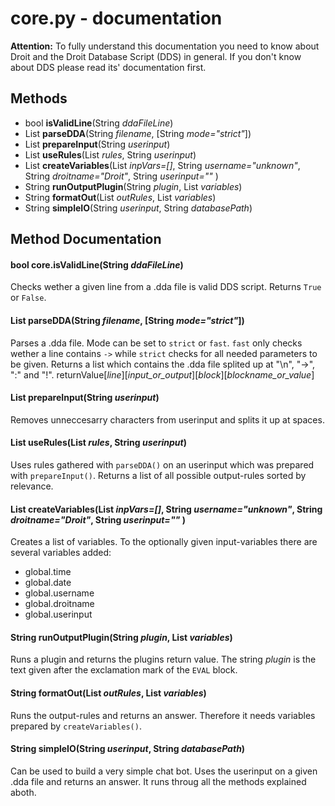 # core.py - documentation

**Attention:** To fully understand this documentation you need to know about Droit and the Droit Database Script (DDS) in general. If you don't know about DDS please read its' documentation first.

## Methods
- bool **isValidLine**(String *ddaFileLine*)
- List **parseDDA**(String *filename*, \[String *mode="strict"*\])
- List **prepareInput**(String *userinput*)
- List **useRules**(List *rules*, String *userinput*)
- List **createVariables**(List *inpVars=[]*, String *username="unknown"*, String *droitname="Droit"*, String *userinput=""* )
- String **runOutputPlugin**(String *plugin*, List *variables*)
- String **formatOut**(List *outRules*, List *variables*)
- String **simpleIO**(String *userinput*, String *databasePath*)

## Method Documentation
#### bool core.isValidLine(String *ddaFileLine*)
Checks wether a given line from a .dda file is valid DDS script.
Returns `True` or `False`.

#### List parseDDA(String *filename*, \[String *mode="strict"*\])
Parses a .dda file. Mode can be set to `strict` or `fast`. `fast` only checks wether a line contains `->` while `strict` checks for all needed parameters to be given.
Returns a list which contains the .dda file splited up at "\n", "->", ":" and "!".
returnValue\[*line*\]\[*input_or_output*\]\[*block*\]\[*blockname_or_value*\]

#### List prepareInput(String *userinput*)
Removes unneccesarry characters from userinput and splits it up at spaces.

#### List useRules(List *rules*, String *userinput*)
Uses rules gathered with `parseDDA()` on an userinput which was prepared with `prepareInput()`.
Returns a list of all possible output-rules sorted by relevance.

#### List createVariables(List *inpVars=[]*, String *username="unknown"*, String *droitname="Droit"*, String *userinput=""* )
Creates a list of variables. To the optionally given input-variables there are several variables added:

- global.time
- global.date
- global.username
- global.droitname
- global.userinput

#### String runOutputPlugin(String *plugin*, List *variables*)
Runs a plugin and returns the plugins return value.
The string *plugin* is the text given after the exclamation mark of the `EVAL` block.

#### String formatOut(List *outRules*, List *variables*)
Runs the output-rules and returns an answer. Therefore it needs variables prepared by `createVariables()`.

#### String simpleIO(String *userinput*, String *databasePath*)
Can be used to build a very simple chat bot. Uses the userinput on a given .dda file and returns an answer. It runs throug all the methods explained aboth.
